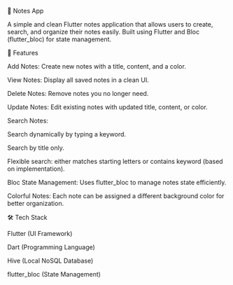 📒 Notes App

A simple and clean Flutter notes application that allows users to create, search, and organize their notes easily. Built using Flutter and Bloc (flutter_bloc) for state management.

🚀 Features

Add Notes: Create new notes with a title, content, and a color.

View Notes: Display all saved notes in a clean UI.

Delete Notes: Remove notes you no longer need.

Update Notes: Edit existing notes with updated title, content, or color.

Search Notes:

Search dynamically by typing a keyword.

Search by title only.

Flexible search: either matches starting letters or contains keyword (based on implementation).

Bloc State Management: Uses flutter_bloc to manage notes state efficiently.

Colorful Notes: Each note can be assigned a different background color for better organization.

🛠️ Tech Stack

Flutter (UI Framework)

Dart (Programming Language)

Hive (Local NoSQL Database)

flutter_bloc (State Management)